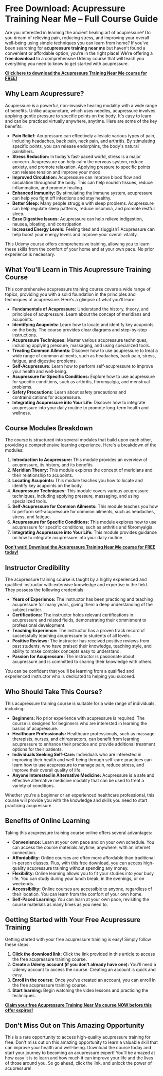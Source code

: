 # Free Download: Acupressure Training Near Me – Full Course Guide

Are you interested in learning the ancient healing art of acupressure? Do you dream of relieving pain, reducing stress, and improving your overall well-being using simple techniques you can learn from home? If you've been searching for **acupressure training near me** but haven't found a convenient or affordable option, you're in the right place! We're offering a **free download** to a comprehensive Udemy course that will teach you everything you need to know to get started with acupressure.

[**Click here to download the Acupressure Training Near Me course for FREE!**](https://udemywork.com/acupressure-training-near-me)

## Why Learn Acupressure?

Acupressure is a powerful, non-invasive healing modality with a wide range of benefits. Unlike acupuncture, which uses needles, acupressure involves applying gentle pressure to specific points on the body. It's easy to learn and can be practiced virtually anywhere, anytime. Here are some of the key benefits:

*   **Pain Relief:** Acupressure can effectively alleviate various types of pain, including headaches, back pain, neck pain, and arthritis. By stimulating specific points, you can release endorphins, the body's natural painkillers.
*   **Stress Reduction:** In today's fast-paced world, stress is a major concern. Acupressure can help calm the nervous system, reduce anxiety, and promote relaxation. Applying pressure to specific points can release tension and improve your mood.
*   **Improved Circulation:** Acupressure can improve blood flow and circulation throughout the body. This can help nourish tissues, reduce inflammation, and promote healing.
*   **Enhanced Immunity:** By stimulating the immune system, acupressure can help you fight off infections and stay healthy.
*   **Better Sleep:** Many people struggle with sleep problems. Acupressure can help regulate sleep patterns, reduce insomnia, and promote restful sleep.
*   **Ease Digestive Issues:** Acupressure can help relieve indigestion, nausea, bloating, and constipation.
*   **Increased Energy Levels:** Feeling tired and sluggish? Acupressure can help boost your energy levels and improve your overall vitality.

This Udemy course offers comprehensive training, allowing you to learn these skills from the comfort of your home and at your own pace. No prior experience is necessary.

## What You'll Learn in This Acupressure Training Course

This comprehensive acupressure training course covers a wide range of topics, providing you with a solid foundation in the principles and techniques of acupressure. Here's a glimpse of what you'll learn:

*   **Fundamentals of Acupressure:** Understand the history, theory, and principles of acupressure. Learn about the concept of meridians and acupoints.
*   **Identifying Acupoints:** Learn how to locate and identify key acupoints on the body. The course provides clear diagrams and step-by-step instructions.
*   **Acupressure Techniques:** Master various acupressure techniques, including applying pressure, massaging, and using specialized tools.
*   **Treating Common Ailments:** Discover how to use acupressure to treat a wide range of common ailments, such as headaches, back pain, stress, fatigue, and digestive problems.
*   **Self-Acupressure:** Learn how to perform self-acupressure to improve your health and well-being.
*   **Acupressure for Specific Conditions:** Explore how to use acupressure for specific conditions, such as arthritis, fibromyalgia, and menstrual problems.
*   **Safety Precautions:** Learn about safety precautions and contraindications for acupressure.
*   **Integrating Acupressure into Your Life:** Discover how to integrate acupressure into your daily routine to promote long-term health and wellness.

## Course Modules Breakdown

The course is structured into several modules that build upon each other, providing a comprehensive learning experience. Here's a breakdown of the modules:

1.  **Introduction to Acupressure:** This module provides an overview of acupressure, its history, and its benefits.
2.  **Meridian Theory:** This module explores the concept of meridians and their relationship to acupoints.
3.  **Locating Acupoints:** This module teaches you how to locate and identify key acupoints on the body.
4.  **Acupressure Techniques:** This module covers various acupressure techniques, including applying pressure, massaging, and using specialized tools.
5.  **Self-Acupressure for Common Ailments:** This module teaches you how to perform self-acupressure for common ailments, such as headaches, stress, and fatigue.
6.  **Acupressure for Specific Conditions:** This module explores how to use acupressure for specific conditions, such as arthritis and fibromyalgia.
7.  **Integrating Acupressure into Your Life:** This module provides guidance on how to integrate acupressure into your daily routine.

[**Don't wait! Download the Acupressure Training Near Me course for FREE today!**](https://udemywork.com/acupressure-training-near-me)

## Instructor Credibility

The acupressure training course is taught by a highly experienced and qualified instructor with extensive knowledge and expertise in the field. They possess the following credentials:

*   **Years of Experience:** The instructor has been practicing and teaching acupressure for many years, giving them a deep understanding of the subject matter.
*   **Certifications:** The instructor holds relevant certifications in acupressure and related fields, demonstrating their commitment to professional development.
*   **Teaching Experience:** The instructor has a proven track record of successfully teaching acupressure to students of all levels.
*   **Positive Reviews:** The instructor has received positive reviews from past students, who have praised their knowledge, teaching style, and ability to make complex concepts easy to understand.
*   **Passion for Acupressure:** The instructor is passionate about acupressure and is committed to sharing their knowledge with others.

You can be confident that you'll be learning from a qualified and experienced instructor who is dedicated to helping you succeed.

## Who Should Take This Course?

This acupressure training course is suitable for a wide range of individuals, including:

*   **Beginners:** No prior experience with acupressure is required. The course is designed for beginners who are interested in learning the basics of acupressure.
*   **Healthcare Professionals:** Healthcare professionals, such as massage therapists, nurses, and chiropractors, can benefit from learning acupressure to enhance their practice and provide additional treatment options for their patients.
*   **Individuals Seeking Self-Care:** Individuals who are interested in improving their health and well-being through self-care practices can learn how to use acupressure to manage pain, reduce stress, and improve their overall quality of life.
*   **Anyone Interested in Alternative Medicine:** Acupressure is a safe and effective alternative medicine modality that can be used to treat a variety of conditions.

Whether you're a beginner or an experienced healthcare professional, this course will provide you with the knowledge and skills you need to start practicing acupressure.

## Benefits of Online Learning

Taking this acupressure training course online offers several advantages:

*   **Convenience:** Learn at your own pace and on your own schedule. You can access the course materials anytime, anywhere, with an internet connection.
*   **Affordability:** Online courses are often more affordable than traditional in-person classes. Plus, with this free download, you can access high-quality acupressure training without spending any money.
*   **Flexibility:** Online learning allows you to fit your studies into your busy life. You can study during your lunch break, in the evenings, or on weekends.
*   **Accessibility:** Online courses are accessible to anyone, regardless of their location. You can learn from the comfort of your own home.
*   **Self-Paced Learning:** You can learn at your own pace, revisiting the course materials as many times as you need to.

## Getting Started with Your Free Acupressure Training

Getting started with your free acupressure training is easy! Simply follow these steps:

1.  **Click the download link:** Click the link provided in this article to access the free acupressure training course.
2.  **Create a Udemy account (if you don't already have one):** You'll need a Udemy account to access the course. Creating an account is quick and easy.
3.  **Enroll in the course:** Once you've created an account, you can enroll in the free acupressure training course.
4.  **Start learning:** Begin watching the video lessons and practicing the techniques.

[**Claim your free Acupressure Training Near Me course NOW before this offer expires!**](https://udemywork.com/acupressure-training-near-me)

## Don't Miss Out on This Amazing Opportunity

This is a rare opportunity to access high-quality acupressure training for free. Don't miss out on this amazing opportunity to learn a valuable skill that can improve your health and well-being. Download the course today and start your journey to becoming an acupressure expert! You’ll be amazed at how easy it is to learn and how much it can improve your life and the lives of those around you. So go ahead, click the link, and unlock the power of acupressure!
